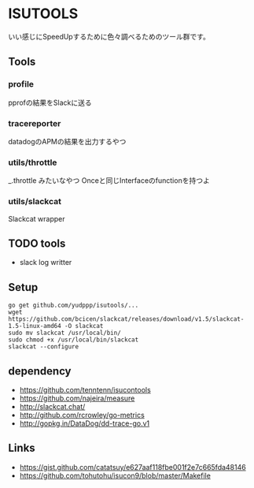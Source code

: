 # ISUTOOLS

いい感じにSpeedUpするために色々調べるためのツール群です。


## Tools

### profile

pprofの結果をSlackに送る

### tracereporter

datadogのAPMの結果を出力するやつ

### utils/throttle

_.throttle みたいなやつ
Onceと同じInterfaceのfunctionを持つよ

### utils/slackcat

Slackcat wrapper

## TODO tools

- slack log writter

## Setup

```
go get github.com/yudppp/isutools/...
wget https://github.com/bcicen/slackcat/releases/download/v1.5/slackcat-1.5-linux-amd64 -O slackcat
sudo mv slackcat /usr/local/bin/
sudo chmod +x /usr/local/bin/slackcat
slackcat --configure
```


## dependency

- https://github.com/tenntenn/isucontools
- https://github.com/najeira/measure
- http://slackcat.chat/
- http://github.com/rcrowley/go-metrics
- http://gopkg.in/DataDog/dd-trace-go.v1

## Links

- https://gist.github.com/catatsuy/e627aaf118fbe001f2e7c665fda48146
- https://github.com/tohutohu/isucon9/blob/master/Makefile
